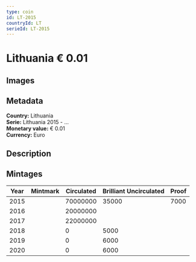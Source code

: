 ```yaml
---
type: coin
id: LT-2015
countryId: LT
serieId: LT-2015
---
```


# Lithuania € 0.01

## Images


## Metadata

**Country:** Lithuania\
**Serie:** Lithuania 2015 - ...\
**Monetary value:** € 0.01\
**Currency:** Euro

## Description


## Mintages
| Year | Mintmark | Circulated | Brilliant Uncirculated | Proof |
| ---- | -------- | ---------- | ---------------------- | ----- |
| 2015 |  | 70000000| 35000 | 7000 |
| 2016 |  | 20000000|  |  |
| 2017 |  | 22000000|  |  |
| 2018 |  | 0| 5000 |  |
| 2019 |  | 0| 6000 |  |
| 2020 |  | 0| 6000 |  |
